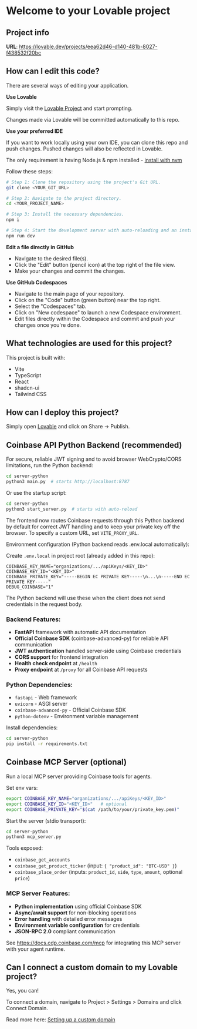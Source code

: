 # Welcome to your Lovable project

## Project info

**URL**: https://lovable.dev/projects/eea62d46-d140-481b-8027-f438532f20bc

## How can I edit this code?

There are several ways of editing your application.

**Use Lovable**

Simply visit the [Lovable Project](https://lovable.dev/projects/eea62d46-d140-481b-8027-f438532f20bc) and start prompting.

Changes made via Lovable will be committed automatically to this repo.

**Use your preferred IDE**

If you want to work locally using your own IDE, you can clone this repo and push changes. Pushed changes will also be reflected in Lovable.

The only requirement is having Node.js & npm installed - [install with nvm](https://github.com/nvm-sh/nvm#installing-and-updating)

Follow these steps:

```sh
# Step 1: Clone the repository using the project's Git URL.
git clone <YOUR_GIT_URL>

# Step 2: Navigate to the project directory.
cd <YOUR_PROJECT_NAME>

# Step 3: Install the necessary dependencies.
npm i

# Step 4: Start the development server with auto-reloading and an instant preview.
npm run dev
```

**Edit a file directly in GitHub**

- Navigate to the desired file(s).
- Click the "Edit" button (pencil icon) at the top right of the file view.
- Make your changes and commit the changes.

**Use GitHub Codespaces**

- Navigate to the main page of your repository.
- Click on the "Code" button (green button) near the top right.
- Select the "Codespaces" tab.
- Click on "New codespace" to launch a new Codespace environment.
- Edit files directly within the Codespace and commit and push your changes once you're done.

## What technologies are used for this project?

This project is built with:

- Vite
- TypeScript
- React
- shadcn-ui
- Tailwind CSS

## How can I deploy this project?

Simply open [Lovable](https://lovable.dev/projects/eea62d46-d140-481b-8027-f438532f20bc) and click on Share -> Publish.

## Coinbase API Python Backend (recommended)

For secure, reliable JWT signing and to avoid browser WebCrypto/CORS limitations, run the Python backend:

```sh
cd server-python
python3 main.py  # starts http://localhost:8787
```

Or use the startup script:

```sh
cd server-python
python3 start_server.py  # starts with auto-reload
```

The frontend now routes Coinbase requests through this Python backend by default for correct JWT handling and to keep your private key off the browser. To specify a custom URL, set `VITE_PROXY_URL`.

Environment configuration (Python backend reads .env.local automatically):

Create `.env.local` in project root (already added in this repo):

```
COINBASE_KEY_NAME="organizations/.../apiKeys/<KEY_ID>"
COINBASE_KEY_ID="<KEY_ID>"
COINBASE_PRIVATE_KEY="-----BEGIN EC PRIVATE KEY-----\n...\n-----END EC PRIVATE KEY-----"
DEBUG_COINBASE="1"
```

The Python backend will use these when the client does not send credentials in the request body.

### Backend Features:
- **FastAPI** framework with automatic API documentation
- **Official Coinbase SDK** (coinbase-advanced-py) for reliable API communication
- **JWT authentication** handled server-side using Coinbase credentials
- **CORS support** for frontend integration
- **Health check endpoint** at `/health`
- **Proxy endpoint** at `/proxy` for all Coinbase API requests

### Python Dependencies:
- `fastapi` - Web framework
- `uvicorn` - ASGI server
- `coinbase-advanced-py` - Official Coinbase SDK
- `python-dotenv` - Environment variable management

Install dependencies:

```sh
cd server-python
pip install -r requirements.txt
```

## Coinbase MCP Server (optional)

Run a local MCP server providing Coinbase tools for agents.

Set env vars:

```sh
export COINBASE_KEY_NAME="organizations/.../apiKeys/<KEY_ID>"
export COINBASE_KEY_ID="<KEY_ID>"   # optional
export COINBASE_PRIVATE_KEY="$(cat /path/to/your/private_key.pem)"
```

Start the server (stdio transport):

```sh
cd server-python
python3 mcp_server.py
```

Tools exposed:
- `coinbase_get_accounts`
- `coinbase_get_product_ticker` (input: `{ "product_id": "BTC-USD" }`)
- `coinbase_place_order` (inputs: `product_id`, `side`, `type`, `amount`, optional `price`)

### MCP Server Features:
- **Python implementation** using official Coinbase SDK
- **Async/await support** for non-blocking operations
- **Error handling** with detailed error messages
- **Environment variable configuration** for credentials
- **JSON-RPC 2.0** compliant communication

See https://docs.cdp.coinbase.com/mcp for integrating this MCP server with your agent runtime.

## Can I connect a custom domain to my Lovable project?

Yes, you can!

To connect a domain, navigate to Project > Settings > Domains and click Connect Domain.

Read more here: [Setting up a custom domain](https://docs.lovable.dev/tips-tricks/custom-domain#step-by-step-guide)
